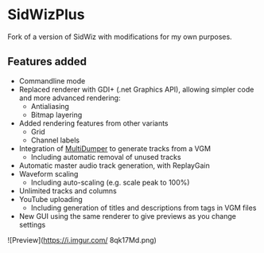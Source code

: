 # SidWizPlus
Fork of a version of SidWiz with modifications for my own purposes.

## Features added

* Commandline mode
* Replaced renderer with GDI+ (.net Graphics API), allowing simpler code and more advanced rendering:
  * Antialiasing
  * Bitmap layering
* Added rendering features from other variants
  * Grid
  * Channel labels
* Integration of [MultiDumper](https://bitbucket.org/losnoco/multidumper) to generate tracks from a VGM
  * Including automatic removal of unused tracks
* Automatic master audio track generation, with ReplayGain
* Waveform scaling
  * Including auto-scaling (e.g. scale peak to 100%)
* Unlimited tracks and columns
* YouTube uploading
  * Including generation of titles and descriptions from tags in VGM files
* New GUI using the same renderer to give previews as you change settings

![Preview](https://i.imgur.com/ 8qk17Md.png)
